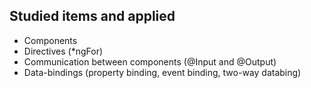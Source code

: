## Studied items and applied

- Components
- Directives (*ngFor)
- Communication between components (@Input and @Output)
- Data-bindings (property binding, event binding, two-way databing)
